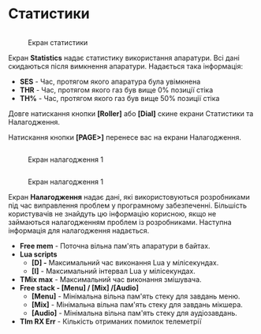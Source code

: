 # Статистики

<figure><img src="../../.gitbook/assets/bwstats.png" alt=""><figcaption><p>Екран статистики</p></figcaption></figure>

Екран **Statistics** надає статистику використання апаратури. Всі дані скидаються після вимкнення апаратури. Надається така інформація:

* **SES** - Час, протягом якого апаратура була увімкнена
* **THR** - Час, протягом якого газ був вище 0% позиції стіка
* **TH%** - Час, протягом якого газ був вище 50% позиції стіка

Довге натискання кнопки **\[Roller]** або **\[Dial]** скине екрани Статистики та Налагодження.

Натискання кнопки **\[PAGE>]** перенесе вас на екрани Налагодження.

<div>

<figure><img src="../../.gitbook/assets/bwdebug.png" alt=""><figcaption><p>Екран налагодження 1</p></figcaption></figure>

 

<figure><img src="../../.gitbook/assets/bwdebug2.png" alt=""><figcaption><p>Екран налагодження 1</p></figcaption></figure>

</div>

Екран **Налагодження** надає дані, які використовуються розробниками під час виправлення проблем у програмному забезпеченні. Більшість користувачів не знайдуть цю інформацію корисною, якщо не займаються налагодженням проблем із розробниками. Наступна інформація для налагодження надається.


* **Free mem** - Поточна вільна пам'ять апаратури в байтах.
* **Lua scripts**&#x20;
  * **\[D] -** Максимальний час виконання Lua у мілісекундах.
  * **\[I]** - Максимальний інтервал Lua у мілісекундах.
* **TMix max** - Максимальний час виконання змішувача.
* **Free stack - \[Menu] / \[Mix] /\[Audio]**&#x20;
  * **\[Menu]** - Мінімальна вільна пам'ять стеку для завдань меню.
  * **\[Mix]** - Мінімальна вільна пам'ять стеку для завдань мікшера.
  * **\[Audio]** - Мінімальна вільна пам'ять стеку для аудіозавдань.
* **Tlm RX Err** - Кількість отриманих помилок телеметрії
